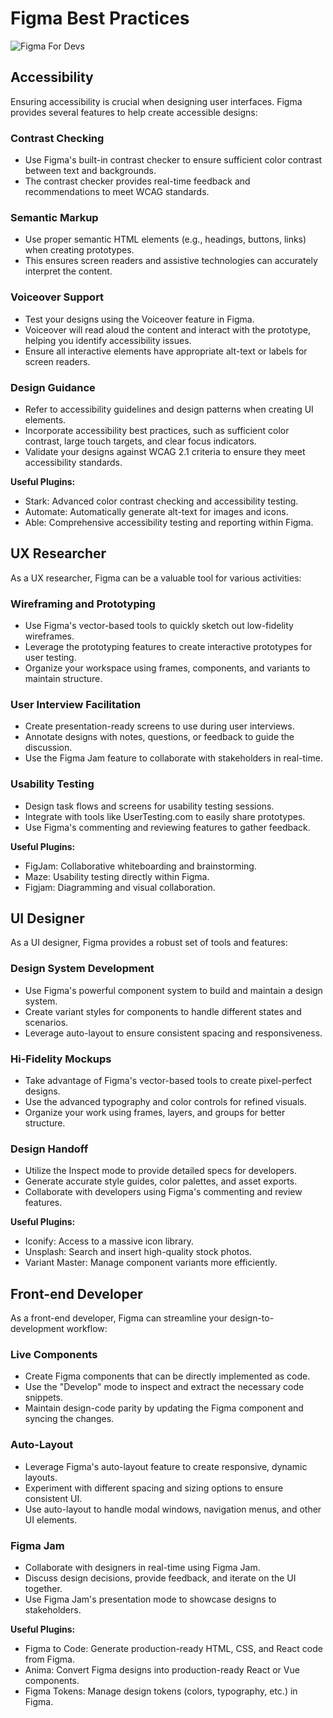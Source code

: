 # Figma Best Practices

![Figma For Devs](https://stevekinney.net/courses/figma)

## Accessibility
Ensuring accessibility is crucial when designing user interfaces. Figma provides several features to help create accessible designs:

### Contrast Checking
- Use Figma's built-in contrast checker to ensure sufficient color contrast between text and backgrounds.
- The contrast checker provides real-time feedback and recommendations to meet WCAG standards.

### Semantic Markup
- Use proper semantic HTML elements (e.g., headings, buttons, links) when creating prototypes.
- This ensures screen readers and assistive technologies can accurately interpret the content.

### Voiceover Support
- Test your designs using the Voiceover feature in Figma.
- Voiceover will read aloud the content and interact with the prototype, helping you identify accessibility issues.
- Ensure all interactive elements have appropriate alt-text or labels for screen readers.

### Design Guidance
- Refer to accessibility guidelines and design patterns when creating UI elements.
- Incorporate accessibility best practices, such as sufficient color contrast, large touch targets, and clear focus indicators.
- Validate your designs against WCAG 2.1 criteria to ensure they meet accessibility standards.

**Useful Plugins:**
- Stark: Advanced color contrast checking and accessibility testing.
- Automate: Automatically generate alt-text for images and icons.
- Able: Comprehensive accessibility testing and reporting within Figma.

## UX Researcher
As a UX researcher, Figma can be a valuable tool for various activities:

### Wireframing and Prototyping
- Use Figma's vector-based tools to quickly sketch out low-fidelity wireframes.
- Leverage the prototyping features to create interactive prototypes for user testing.
- Organize your workspace using frames, components, and variants to maintain structure.

### User Interview Facilitation
- Create presentation-ready screens to use during user interviews.
- Annotate designs with notes, questions, or feedback to guide the discussion.
- Use the Figma Jam feature to collaborate with stakeholders in real-time.

### Usability Testing
- Design task flows and screens for usability testing sessions.
- Integrate with tools like UserTesting.com to easily share prototypes.
- Use Figma's commenting and reviewing features to gather feedback.

**Useful Plugins:**
- FigJam: Collaborative whiteboarding and brainstorming.
- Maze: Usability testing directly within Figma.
- Figjam: Diagramming and visual collaboration.

## UI Designer
As a UI designer, Figma provides a robust set of tools and features:

### Design System Development
- Use Figma's powerful component system to build and maintain a design system.
- Create variant styles for components to handle different states and scenarios.
- Leverage auto-layout to ensure consistent spacing and responsiveness.

### Hi-Fidelity Mockups
- Take advantage of Figma's vector-based tools to create pixel-perfect designs.
- Use the advanced typography and color controls for refined visuals.
- Organize your work using frames, layers, and groups for better structure.

### Design Handoff
- Utilize the Inspect mode to provide detailed specs for developers.
- Generate accurate style guides, color palettes, and asset exports.
- Collaborate with developers using Figma's commenting and review features.

**Useful Plugins:**
- Iconify: Access to a massive icon library.
- Unsplash: Search and insert high-quality stock photos.
- Variant Master: Manage component variants more efficiently.

## Front-end Developer
As a front-end developer, Figma can streamline your design-to-development workflow:

### Live Components
- Create Figma components that can be directly implemented as code.
- Use the "Develop" mode to inspect and extract the necessary code snippets.
- Maintain design-code parity by updating the Figma component and syncing the changes.

### Auto-Layout
- Leverage Figma's auto-layout feature to create responsive, dynamic layouts.
- Experiment with different spacing and sizing options to ensure consistent UI.
- Use auto-layout to handle modal windows, navigation menus, and other UI elements.

### Figma Jam
- Collaborate with designers in real-time using Figma Jam.
- Discuss design decisions, provide feedback, and iterate on the UI together.
- Use Figma Jam's presentation mode to showcase designs to stakeholders.

**Useful Plugins:**
- Figma to Code: Generate production-ready HTML, CSS, and React code from Figma.
- Anima: Convert Figma designs into production-ready React or Vue components.
- Figma Tokens: Manage design tokens (colors, typography, etc.) in Figma.

